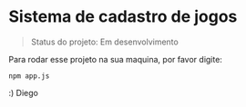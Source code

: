 <h1> Sistema de cadastro de jogos </h1>

>Status do projeto: Em desenvolvimento

Para rodar esse projeto na sua maquina, por favor digite:

```
npm app.js
```
:) Diego
